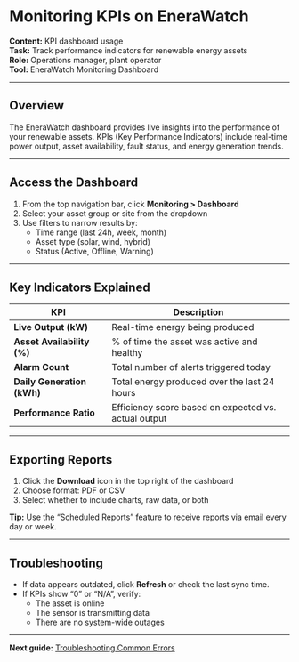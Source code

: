 # Monitoring KPIs on EneraWatch

**Content:** KPI dashboard usage  
**Task:** Track performance indicators for renewable energy assets  
**Role:** Operations manager, plant operator  
**Tool:** EneraWatch Monitoring Dashboard

---

##  Overview

The EneraWatch dashboard provides live insights into the performance of your renewable assets. KPIs (Key Performance Indicators) include real-time power output, asset availability, fault status, and energy generation trends.

---

##  Access the Dashboard

1. From the top navigation bar, click **Monitoring > Dashboard**
2. Select your asset group or site from the dropdown
3. Use filters to narrow results by:
   - Time range (last 24h, week, month)
   - Asset type (solar, wind, hybrid)
   - Status (Active, Offline, Warning)

---

##  Key Indicators Explained

| KPI | Description |
|-----|-------------|
| **Live Output (kW)** | Real-time energy being produced |
| **Asset Availability (%)** | % of time the asset was active and healthy |
| **Alarm Count** | Total number of alerts triggered today |
| **Daily Generation (kWh)** | Total energy produced over the last 24 hours |
| **Performance Ratio** | Efficiency score based on expected vs. actual output |

---

##  Exporting Reports

1. Click the **Download** icon in the top right of the dashboard
2. Choose format: PDF or CSV
3. Select whether to include charts, raw data, or both

 **Tip:** Use the “Scheduled Reports” feature to receive reports via email every day or week.

---

##  Troubleshooting

- If data appears outdated, click **Refresh** or check the last sync time.
- If KPIs show “0” or “N/A”, verify:
  - The asset is online
  - The sensor is transmitting data
  - There are no system-wide outages

---

 **Next guide:** [Troubleshooting Common Errors](../troubleshooting/common-errors.md)


